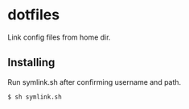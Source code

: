 # dotfiles

Link config files from home dir.

## Installing

Run symlink.sh after confirming username and path. 
```
$ sh symlink.sh
```
